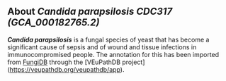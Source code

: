 
About *Candida parapsilosis CDC317 (GCA\_000182765.2)* 
--------------------------------------------------------------

***Candida parapsilosis*** is a fungal species of yeast that 
has become a significant cause of sepsis and of wound and tissue 
infections in immunocompromised people.
The annotation for this has been imported from 
[FungiDB](https://fungidb.org/fungidb/app/record/dataset/NCBITAXON_578454)
through the [VEuPathDB project] (https://veupathdb.org/veupathdb/app). 
